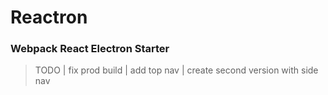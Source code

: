 # Reactron

### Webpack React Electron Starter

> TODO
| fix prod build
| add top nav
| create second version with side nav
